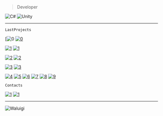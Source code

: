 >Developer
> 
![C#](https://img.shields.io/badge/-cSharp-e81c51?style=for-the-badge&logo=c-sharp&logoColor=white)
![Unity](https://img.shields.io/badge/-unity-e70173?style=for-the-badge&logo=unity&logoColor=white)
 ___

```
LastProjects
```
[![0](https://img.shields.io/badge/-1-fb8f53?style=for-the-badge&logo=git&logoColor=white)
[![0](https://img.shields.io/badge/-Yandex-fb8f53?style=for-the-badge&logo=Yandex)](https://yandex.ru/games/app/206662?draft=true&lang=ru)

[![1](https://img.shields.io/badge/-1-fb8f53?style=for-the-badge&logo=git&logoColor=white)](https://github.com/RomanSharipov/Toilet-rush)
[![1](https://img.shields.io/badge/-Yandex-fb8f53?style=for-the-badge&logo=Yandex)](https://yandex.ru/games/app/210372?draft=true&lang=ru)

[![2](https://img.shields.io/badge/-1-fb8f53?style=for-the-badge&logo=git&logoColor=white)](https://github.com/Kelkhaun/Theif)
[![2](https://img.shields.io/badge/-GooglePlay-fb8f53?style=for-the-badge&logo=GooglePlay)](https://play.google.com/store/apps/details?id=com.org.Agava.Theif&hl=ru&gl=US)

[![3](https://img.shields.io/badge/-2-b0032b?style=for-the-badge&logo=git&logoColor=white)](https://github.com/Kelkhaun/Egypt-Builder)
[![3](https://img.shields.io/badge/-GooglePlay-b0032b?style=for-the-badge&logo=GooglePlay&logoColor=white)](https://play.google.com/store/apps/details?id=org.Agava.EgyptBuild)

[![4](https://img.shields.io/badge/-3-fc8043?style=for-the-badge&logo=git&logoColor=white)](https://github.com/Kelkhaun/Obstacle-Course)
[![5](https://img.shields.io/badge/-7-6b006f?style=for-the-badge&logo=git&logoColor=white)](https://github.com/plastfw/ThrowingKnives)
[![6](https://img.shields.io/badge/-4-e81c51?style=for-the-badge&logo=git&logoColor=white)](https://github.com/plastfw/SmithyIdler)
[![7](https://img.shields.io/badge/-5-e70173?style=for-the-badge&logo=git&logoColor=white)](https://github.com/plastfw/Producer)
[![8](https://img.shields.io/badge/-6-f90059?style=for-the-badge&logo=git&logoColor=white)](https://github.com/plastfw/DogRunner)
[![9](https://img.shields.io/badge/-7-6b006f?style=for-the-badge&logo=git&logoColor=white)](https://github.com/plastfw/ThrowingKnives)



```
Contacts
```
[![1](https://img.shields.io/badge/-Telegram-fb8f53?style=for-the-badge&logo=telegram&logoColor=white)](https://t.me/plastfw) 
[![1](https://img.shields.io/badge/-Discord-b0032b?style=for-the-badge&logo=discord&logoColor=white)](https://discord.com/channels/226703052638388224)

___

![Waluigi](https://octodex.github.com/images/spidertocat.png)
